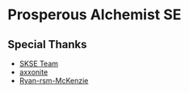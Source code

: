 # Prosperous Alchemist SE

## Special Thanks
* [SKSE Team](https://skse.silverlock.org)
* [axxonite](https://www.nexusmods.com/skyrim/mods/38634)
* [Ryan-rsm-McKenzie](https://github.com/Ryan-rsm-McKenzie/CommonLibSSE/wiki/Getting-Started/b089fcaa77aeac3f2db019ecb30df94743574b6f)

